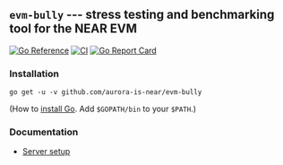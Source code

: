 ## `evm-bully` --- stress testing and benchmarking tool for the NEAR EVM

[![Go Reference](https://pkg.go.dev/badge/github.com/aurora-is-near/evm-bully.svg)](https://pkg.go.dev/github.com/aurora-is-near/evm-bully)
[![CI](https://github.com/aurora-is-near/evm-bully/actions/workflows/ci.yml/badge.svg)](https://github.com/aurora-is-near/evm-bully/actions/workflows/ci.yml)
[![Go Report Card](https://goreportcard.com/badge/github.com/aurora-is-near/evm-bully)](https://goreportcard.com/report/github.com/aurora-is-near/evm-bully)

### Installation

    go get -u -v github.com/aurora-is-near/evm-bully

(How to [install Go](https://golang.org/doc/install). Add `$GOPATH/bin`
to your `$PATH`.)

### Documentation

-   [Server setup](doc/server.md)

